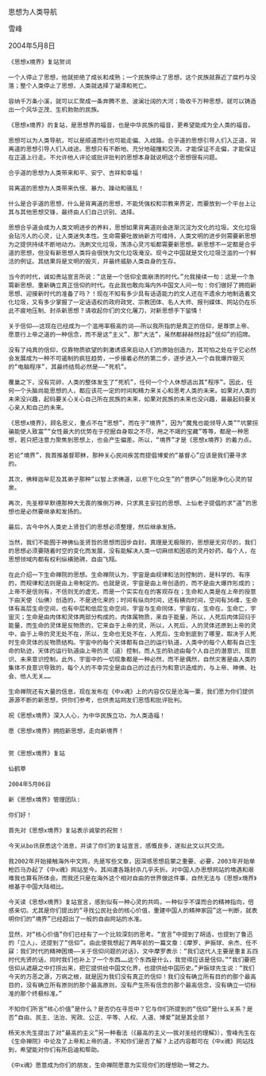 思想为人类导航

雪峰

2004年5月8日


    《思想x境界》复站贺词

    一个人停止了思想，他就拒绝了成长和成熟；一个民族停止了思想，这个民族就靠近了腐朽与没落；整个人类停止了思想，人类就选择了凝滞和死亡。

    容纳千万条小溪，就可以汇聚成一条奔腾不息、波澜壮阔的大河；吸收千万种思想，就可以铸造出一个风华正茂、生机勃勃的民族。

    《思想x境界》的复站，是思想界的福音，也是中华民族的福音，更希望能成为全人类的福音。

    思想可以为人类导航，可以是顺道而行也可能走偏、入歧路。合乎道的思想引导人们入正道，背离道的思想引导人们入歧途。思想只有不断地、充分地碰撞和交流，才能保证不走偏，才能保证在正道上行走。不允许他人评论或批评批判的思想本身就说明这个思想很有问题。

    合乎道的思想为人类带来和平、安宁、吉祥和幸福！

    背离道的思想为人类带来仇恨、暴力、躁动和骚乱！

    什么是合乎道的思想，什么是背离道的思想，不能凭强权和宗教来界定，而要放到一个平台上让其与其他思想交锋，最终由人们自己识别、选择。

    思想合乎道会成为人类文明进步的养料，思想如果背离道则会逐渐沉淀为文化的垃圾。文化垃圾会玷污人的心灵，让人类迷失本性。生命需要吐故纳新方可维持，人类文明的进步则需要新思想为之提供持续不断地动力。洗刷文化垃圾，荡涤心灵污垢都需要新思想。新思想不一定都是合乎道的思想，但没有新思想人类将会很快为文化垃圾淹没。现今之中国就是文化垃圾泛滥的一个鲜活的例证。其结果将是文明的毁灭，并最终威胁人类自身的生存。

    当今的时代，诚如贵站宣言所说：“这是一个信仰全面崩溃的时代。”允我接续一句：这是一个急需新思想、重新确立真正信仰的时代。在此我也敢向海内外中国文人问一句：你们做好了拥抱新思想、迎接新时代的准备了吗？！现在不知有多少具有话语能力的文人还在不遗余力地制造着文化垃圾，又有多少掌握了一定话语权的政府政党、宗教团体、名人大师、报刊媒体、网站仍在乐此不疲地压制、封杀新思想？请收起你们的文化屠刀，对新思想手下留情！

    关于信仰——这现在已经成为一个滥用率极高的词——所以我所指的是真正的信仰，是尊崇上帝、愿意行上帝之道的一种信念，而不是这“主义”、那“大法”，虽然都赫赫然挂起“信仰”的招牌。

    没有了纯真的信仰，仅靠物质欲望的刺激诱惑来启动人们的原始创造力，其可怕之处在于它必然会发展成为一种不可遏制的疯狂趋势，一步接着必然的第二步，逐步进入一个自我爆炸毁灭的“电脑程序”，其最终结局必然是——“死机”。

    覆巢之下，没有完卵，人类的整体发生了“死机”，任何一个个人休想逃出其“程序”。因此，任何一个头脑尚能思想的人，都应该花一定的时间和精力来关心和思考人类的未来。如果对人类的未来没兴趣，起码要关心关心自己所在民族的未来，如果对民族的未来也没兴趣，最最起码要关心亲人和自己的未来。

    《思想x境界》，顾名思义，重点不在“思想”，而在于“境界”，因为“魔鬼也能领导人类”“坑蒙拐骗能使人致富”“女性最大的优势在于挖掘自身取之不尽，用之不竭的宝藏”等等，都是一种思想，若只把注意力聚焦到思想上，也会产生偏差。所以，“境界”才是《思想x境界》的着力点。

    若论“境界”，我首推基督耶稣，那种关心民间疾苦而提倡博爱的“基督心”应该是我们要寻求的。

    其次，佛释迦牟尼及其弟子那种“以智上求佛道，以悲下化众生”的“菩萨心”则是净化心灵的甘泉。

    再次，先圣穆罕默德那种大无畏的推倒万神，只求真主安拉的思想、上仙老子提倡的求“道”的思想也是必然要继承和发扬的。

    最后，古今中外人类史上贤哲们的思想必须整理，然后继承发扬。

    当然，我们不能囿于神佛仙圣贤哲的思想而固步自封，真理是无极限的，思想是无穷尽的，我们的思想必须要随着时空的变化而发展，没有能解决人类一切麻烦和困惑的灵丹妙药，每个人，在思想领域内都有权利纵横驰骋，自由飞翔。

    在此介绍一下生命禅院的思想。生命禅院认为，宇宙是由规律和法则控制的，是科学的、有序的，而规律和法则是由上帝制定的。也就是说，宇宙是由上帝创造的，而不是由大爆炸形成的；上帝不是信则有，不信则无的虚无，而是一个实实在在的客观存在；生命和人类是在上帝的授意下由天使（仙佛）创造的，不是进化来的；时间有纵向时间，还有横向时间，空间有36维，生命体有高层生命空间，也有中层和低层生命空间，宇宙与生命同体，宇宙在，生命在，生命亡，宇宙灭；生命是由肉体和灵体两部分构成的，肉体属物质，来自于能量，所以，人死后肉体回归于能量，而生命的灵体是反物质的，它来自于上帝的灵，所以，人死后，人的灵体还原到上帝的灵中，由于上帝的灵无处不在，所以，生命也无处不在，人死后，生命到底到了哪里，取决于人死时生命灵体的反物质结构。宇宙中的每个天体都有自己的运行轨道，人类中的每个人都有自己生命的轨迹，天体的运行轨道由上帝的灵（道）控制，而人生的轨迹由每个人自己的潜意识、现意识、未来意识控制。此外，宇宙中的一切现象都是一种必然，而不是偶然，自然灾害是由人类的集体不良意识导致的，每个人的不幸完全是由自己的过去行为和意识造成的，与上帝、神佛、社会、他人无关……

    生命禅院还有大量的信息，现在发布在《中x魂》上的内容仅仅是沧海一粟，我们愿为你们提供源源不断的新思想，供你们参考，也供贵站网友们思悟和批评批判。

    祝《思想x境界》深入人心，为中华民族立功，为人类造福！

    愿《思想x境界》拥抱新思想，走向新境界！


    贺《思想x境界》复站

    仙鹤草

    2004年5月06日 

    新《思想x境界》管理团队:

    你们好！

    首先对《思想x境界》复站表示诚挚的祝贺！

    今天从bo讯获悉这个消息，并读了你们的复站宣言，感慨良多，遂拟此文以共交流。

    我2002年开始接触海外中文网，先是写些文章，因深感思想启蒙之重要、必要，2003年开始单枪匹马办起了《中x魂》网站至今。其间遭各路封杀几乎夭折。对中国人办思想网站的境遇和艰难我也算有所体会。而我还只是在海外这个相对自由的世界做这件事，自然无法与《思想x境界》根基于中国大陆相比。

    今天读《思想x境界》复站宣言，感到似有一种心灵的共鸣，一种似乎不谋而合的精神指向，倍感亲切。尤其是你们提出的“寻找公民社会的核心价值，重建中国人的精神家园”这一判断，就表明你们的“境界”已经超出了一般的自由网站的水准。

    显然，对“核心价值”你们已经有了一个比较深刻的思考。“宣言”中提到了胡适，也提到了鲁迅的「立人」，还提到了“信仰”。由此使我想起了两年前的一篇文章：《摩罗、尹振球、余杰、任不寐：我们时代的精神困境——关于信仰问题的对话》，文中摩罗表示：“我们这代人主要是重复五四时代先贤的话，同时我们也补上了一个东西……这个东西是什么，我觉得应该是信仰。”“我们要把信仰从遮蔽之中打捞出来，把它提供给中国文化界，也提供给中国历史。”尹振球先生说：“我们今天的万恶之源，万病之根，就是因为我们没有真正的信仰！我们没有确立所有目的的那个最高目的，没有确立所有原则的那个最高原则，没有产生所有信念的那个最高信念，没有确立一切标准的那个终极标准。”

    不知你们所言“核心价值”是什么？是否仍在寻觅中？它与你们所提到的“信仰”是什么关系？是否“自由、民主、法治、宪政、公正、平等、人权、人道、博爱”就是其全部？

    杨天水先生提出了对“最高的主义”另一种看法（《最高的主义──我对圣经的理解》），雪峰先生在《生命禅院》中论及了上帝和上帝的道，不知你们是否了解？上述内容都可在《中x魂》网站找到，希望能对你们有所启迪和帮助。

    《中x魂》愿意成为你们的朋友，生命禅院愿意为实现你们的理想助一臂之力。



